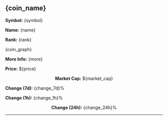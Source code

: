 ## {coin_name}

<div class=pull-right>

**Symbol:** {symbol}
</div>
<div class=pull-left>

**Name:** {name}
</div>
<div>

**Rank:** {rank}
</div>

{coin_graph}

<div class=pull-right>

**More Info:** {more}
</div>
<div class=pull-left>

**Price:** ${price}
</div>
<center>

**Market Cap:** ${market_cap}
</center>
<div class=pull-right>

**Change (7d):** {change_7d}%
</div>
<div class=pull-left>

**Change (1h):** {change_1h}%
</div>
<center>

**Change (24h):** {change_24h}%
</center>

---
